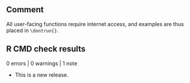 ## Comment

All user-facing functions require internet access, and examples are thus placed in `\dontrun{}`.

## R CMD check results

0 errors | 0 warnings | 1 note

* This is a new release.
